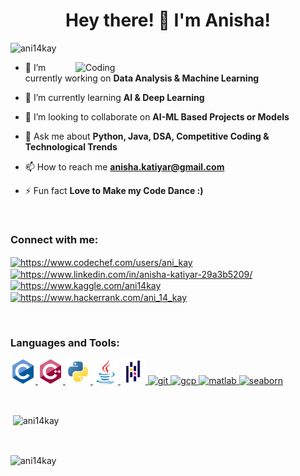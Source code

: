 <h1 align="center">Hey there! 👋 I'm Anisha!</h1>

<p align="left"> <img src="https://komarev.com/ghpvc/?username=ani14kay&label=Profile%20views&color=0e75b6&style=flat" alt="ani14kay" /> 
</p>
<img align="right" alt="Coding" width="400" src="https://cdn.dribbble.com/users/2646423/screenshots/5507196/computer.gif">


- 🔭 I’m currently working on **Data Analysis & Machine Learning**

- 🌱 I’m currently learning **AI & Deep Learning**

- 👯 I’m looking to collaborate on **AI-ML Based Projects or Models**

- 💬 Ask me about **Python, Java, DSA, Competitive Coding & Technological Trends**

- 📫 How to reach me **anisha.katiyar@gmail.com**

- ⚡ Fun fact **Love to Make my Code Dance :)**
  
<br>
<h3 align="left">Connect with me:</h3>
<p align="left">
<a href="https://www.codechef.com/users/https://www.codechef.com/users/ani_kay" target="blank"><img align="center" src="https://cdn.jsdelivr.net/npm/simple-icons@3.1.0/icons/codechef.svg" alt="https://www.codechef.com/users/ani_kay" height="30" width="40" /></a>
<a href="https://linkedin.com/in/https://www.linkedin.com/in/anisha-katiyar-29a3b5209/" target="blank"><img align="center" src="https://raw.githubusercontent.com/rahuldkjain/github-profile-readme-generator/master/src/images/icons/Social/linked-in-alt.svg" alt="https://www.linkedin.com/in/anisha-katiyar-29a3b5209/" height="30" width="40" /></a>
<a href="https://kaggle.com/https://www.kaggle.com/ani14kay" target="blank"><img align="center" src="https://raw.githubusercontent.com/rahuldkjain/github-profile-readme-generator/master/src/images/icons/Social/kaggle.svg" alt="https://www.kaggle.com/ani14kay" height="30" width="40" /></a>
<a href="https://www.hackerrank.com/https://www.hackerrank.com/ani_14_kay" target="blank"><img align="center" src="https://raw.githubusercontent.com/rahuldkjain/github-profile-readme-generator/master/src/images/icons/Social/hackerrank.svg" alt="https://www.hackerrank.com/ani_14_kay" height="30" width="40" /></a>
</p>

<br>
<h3 align="left">Languages and Tools:</h3>
<p align="left"> 
<a href="https://www.cprogramming.com/" target="_blank" rel="noreferrer"> <img src="https://raw.githubusercontent.com/devicons/devicon/master/icons/c/c-original.svg" alt="c" width="40" height="40"/> </a> 
<a href="https://www.w3schools.com/cpp/" target="_blank" rel="noreferrer"> <img src="https://raw.githubusercontent.com/devicons/devicon/master/icons/cplusplus/cplusplus-original.svg" alt="cplusplus" width="40" height="40"/> </a> 
<a href="https://www.python.org" target="_blank" rel="noreferrer"> <img src="https://raw.githubusercontent.com/devicons/devicon/master/icons/python/python-original.svg" alt="python" width="40" height="40"/> </a>
<a href="https://www.java.com" target="_blank" rel="noreferrer"> <img src="https://raw.githubusercontent.com/devicons/devicon/master/icons/java/java-original.svg" alt="java" width="40" height="40"/> </a>
<a href="https://pandas.pydata.org/" target="_blank" rel="noreferrer"> <img src="https://raw.githubusercontent.com/devicons/devicon/2ae2a900d2f041da66e950e4d48052658d850630/icons/pandas/pandas-original.svg" alt="pandas" width="40" height="40"/> </a>
<a href="https://git-scm.com/" target="_blank" rel="noreferrer"> <img src="https://www.vectorlogo.zone/logos/git-scm/git-scm-icon.svg" alt="git" width="40" height="40"/> </a> 
<a href="https://cloud.google.com" target="_blank" rel="noreferrer"> <img src="https://www.vectorlogo.zone/logos/google_cloud/google_cloud-icon.svg" alt="gcp" width="40" height="40"/> </a> 
<a href="https://www.mathworks.com/" target="_blank" rel="noreferrer"> <img src="https://upload.wikimedia.org/wikipedia/commons/2/21/Matlab_Logo.png" alt="matlab" width="40" height="40"/> </a> 
<a href="https://seaborn.pydata.org/" target="_blank" rel="noreferrer"> <img src="https://seaborn.pydata.org/_images/logo-mark-lightbg.svg" alt="seaborn" width="40" height="40"/> </a> </p>

<p><!img align="left" src="https://github-readme-stats.vercel.app/api/top-langs?username=ani14kay&show_icons=true&locale=en&layout=compact" alt="ani14kay" /></p>
<br>
<p>&nbsp;<img align="center" src="https://github-readme-stats.vercel.app/api?username=ani14kay&show_icons=true&locale=en" alt="ani14kay" /></p>
<br>
<p><img align="center" src="https://github-readme-streak-stats.herokuapp.com/?user=ani14kay&" alt="ani14kay" /></p>
